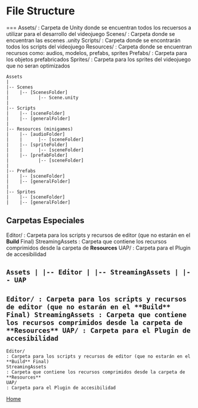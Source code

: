 # File Structure
===
Assets/
: Carpeta de Unity donde se encuentran todos los recuersos a utilizar para el desarrollo del videojuego
Scenes/
: Carpeta donde se encuentran las escenes .unity
Scripts/
: Carpeta donde se encontrarán todos los scripts del videojuego
Resources/
: Carpeta donde se encuentran recursos como: audios, modelos, prefabs, sprites
Prefabs/
: Carpeta para los objetos prefabricados
Sprites/
: Carpeta para los sprites del videojuego que no seran optimizados

```
Assets
|
|-- Scenes
|    |-- [ScenesFolder]
|           |-- Scene.unity
|
|-- Scripts
|    |-- [sceneFolder]
|    |-- [generalFolder]
|
|-- Resources (minigames)
|    |-- [audioFolder]
|    |      |-- [sceneFolder]
|    |-- [spriteFolder]
|    |      |-- [sceneFolder]
|    |-- [prefabFolder]
|           |-- [sceneFolder]
|
|-- Prefabs
|    |-- [sceneFolder]
|    |-- [generalFolder]
|
|-- Sprites
|    |-- [sceneFolder]
|    |-- [generalFolder]
```
## Carpetas Especiales

Editor/
: Carpeta para los scripts y recursos de editor (que no estarán en el **Build** Final)
StreamingAssets
: Carpeta que contiene los recursos comprimidos desde la carpeta de **Resources**
UAP/
: Carpeta para el Plugin de accesibilidad

`
Assets
|
|-- Editor
|
|-- StreamingAssets
|
|-- UAP
`
---
``
Editor/
: Carpeta para los scripts y recursos de editor (que no estarán en el **Build** Final)
StreamingAssets
: Carpeta que contiene los recursos comprimidos desde la carpeta de **Resources**
UAP/
: Carpeta para el Plugin de accesibilidad
``
---
```
Editor/
: Carpeta para los scripts y recursos de editor (que no estarán en el **Build** Final)
StreamingAssets
: Carpeta que contiene los recursos comprimidos desde la carpeta de **Resources**
UAP/
: Carpeta para el Plugin de accesibilidad
```


[Home](./index.md)